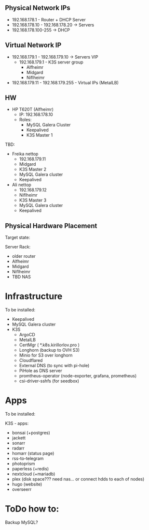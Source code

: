 Physical Network IPs
---

- 192.168.178.1 - Router + DHCP Server 
- 192.168.178.10 - 192.168.178.20 -> Servers
- 192.168.178.100-255 -> DHCP


Virtual Network IP
---
- 192.168.179.1 - 192.168.179.10 -> Servers VIP
  - 192.168.179.1 - K3S server group
    - Alfheimr
    - Midgard
    - Niflheimr
- 192.168.179.11 - 192.168.179.255 - Virtual IPs (MetalLB)

HW
---
- HP T620T (Alfheimr)
  - IP: 192.168.178.10
  - Roles: 
    - MySQL Galera Cluster
    - Keepalived
    - K3S Master 1

TBD:
- Freika nettop     
  - 192.168.179.11
  - Midgard
  - K3S Master 2
  - MySQL Galera cluster
  - Keepalived
- Ali nettop
  - 192.168.179.12
  - Niflheimr
  - K3S Master 3
  - MySQL Galera cluster
  - Keepalived

Physical Hardware Placement
---

Target state:

Server Rack:
 - older router
 - Alfheimr
 - Midgard
 - Niflheimr
 - TBD NAS 


# Infrastructure


To be installed:

- Keepalived
- MySQL Galera cluster
- K3S
  - ArgoCD
  - MetalLB
  - CertMgr ( *.k8s.kirillorlov.pro )
  - Longhorn (backup to OVH S3)
  - Minio for S3 over longhorn
  - Cloudflared
  - External DNS (to sync with pi-hole)
  - PiHole as DNS server
  - promtheus-operator (node-exporter, grafana, prometheus)
  - csi-driver-sshfs (for seedbox)

# Apps

To be installed:

K3S - apps:
 - bonsai (+postgres)
 - jackett
 - sonarr
 - radarr
 - homarr (status page)
 - rss-to-telegram
 - photoprism
 - paperless (+redis)
 - nextcloud (+mariadb)
 - plex (disk space??? need nas... or connect hdds to each of nodes)
 - hugo (website)
 - overseerr
 
# ToDo how to:

Backup MySQL?